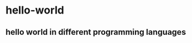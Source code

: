 # hello-world
hello world in different programming languages
---------------------------------------
